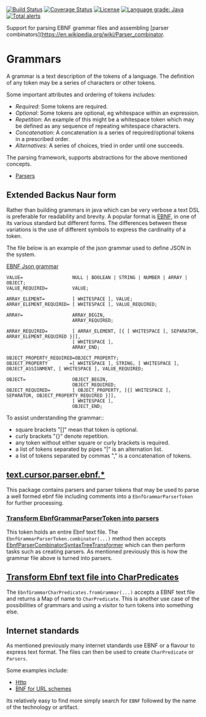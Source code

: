 [![Build Status](https://travis-ci.com/mP1/walkingkooka-text-cursor-parser-ebnf.svg?branch=master)](https://travis-ci.com/mP1/walkingkooka-text-cursor-parser-ebnf.svg?branch=master)
[![Coverage Status](https://coveralls.io/repos/github/mP1/walkingkooka-text-cursor-parser-ebnf/badge.svg?branch=master)](https://coveralls.io/github/mP1/walkingkooka-text-cursor-parser-ebnf?branch=master)
[![License](https://img.shields.io/badge/License-Apache%202.0-blue.svg)](https://opensource.org/licenses/Apache-2.0)
[![Language grade: Java](https://img.shields.io/lgtm/grade/java/g/mP1/walkingkooka-text-cursor-parser-ebnf.svg?logo=lgtm&logoWidth=18)](https://lgtm.com/projects/g/mP1/walkingkooka-text-cursor-parser-ebnf/context:java)
[![Total alerts](https://img.shields.io/lgtm/alerts/g/mP1/walkingkooka-text-cursor-parser-ebnf.svg?logo=lgtm&logoWidth=18)](https://lgtm.com/projects/g/mP1/walkingkooka-text-cursor-parser-ebnf/alerts/)



Support for parsing EBNF grammar files and assembling [parser combinators](https://en.wikipedia.org/wiki/Parser_combinator.

# Grammars
A grammar is a text description of the tokens of a language. The definition of any token may be a series of characters
or other tokens.

Some important attributes and ordering of tokens includes:
- *Required*: Some tokens are required.
- *Optional*: Some tokens are optional, eg whitespace within an expression.
- *Repetition*: An example of this might be a whitespace token which may be defined as any sequence of repeating
  whitespace characters.
- *Concatenation*: A concatenation is a series of required/optional tokens in a prescribed order. 
- *Alternatives*: A series of choices, tried in order until one succeeds.

The parsing framework, supports abstractions for the above mentioned concepts.

- [Parsers](https://github.com/mP1/walkingkooka-text-cursor-parser/blob/master/src/main/java/walkingkooka/text/cursor/parser/Parsers.java)



## Extended Backus Naur form
Rather than building grammars in java which can be very verbose a text DSL is preferable for readability and brevity.
A popular format is [EBNF](https://en.wikipedia.org/wiki/Extended_Backus%E2%80%93Naur_form), in one of its various
standard but different forms. The differences between these variations is the use of different symbols to express
the cardinality of a token.

The file below is an example of the json grammar used to define JSON in the system.

[EBNF Json grammar](https://github.com/mP1/walkingkooka-tree-json/blob/master/src/main/resources/walkingkooka/text/cursor/parser/json/json-parsers.grammar)
```ebnf
VALUE=                  NULL | BOOLEAN | STRING | NUMBER | ARRAY | OBJECT;
VALUE_REQUIRED=         VALUE;

ARRAY_ELEMENT=          [ WHITESPACE ], VALUE;
ARRAY_ELEMENT_REQUIRED= [ WHITESPACE ], VALUE_REQUIRED;

ARRAY=                  ARRAY_BEGIN,
                        ARRAY_REQUIRED;

ARRAY_REQUIRED=         [ ARRAY_ELEMENT, [{ [ WHITESPACE ], SEPARATOR, ARRAY_ELEMENT_REQUIRED }]],
                        [ WHITESPACE ],
                        ARRAY_END;

OBJECT_PROPERTY_REQUIRED=OBJECT_PROPERTY;
OBJECT_PROPERTY        =[ WHITESPACE ], STRING, [ WHITESPACE ], OBJECT_ASSIGNMENT, [ WHITESPACE ], VALUE_REQUIRED;

OBJECT=                 OBJECT_BEGIN,
                        OBJECT_REQUIRED;
OBJECT_REQUIRED=        [ OBJECT_PROPERTY, [{[ WHITESPACE ], SEPARATOR, OBJECT_PROPERTY_REQUIRED }]],
                        [ WHITESPACE ],
                        OBJECT_END;
```

To assist understanding the grammar::
- square brackets "[]" mean that token is optional.
- curly brackets "{}" denote repetition.
- any token without either square or curly brackets is required.
- a list of tokens separated by pipes "|" is an alternation list.
- a list of tokens separated by commas "," is a concatenation of tokens.



## [text.cursor.parser.ebnf.*](https://github.com/mP1/walkingkooka-text-cursor-parser-ebnf/tree/master/src/main/java/walkingkooka/text/cursor/parser/ebnf)
This package contains parsers and parser tokens that may be used to parse a well formed ebnf file including comments
into a `EbnfGrammarParserToken` for further processing.



### [Transform EbnfGrammarParserToken into parsers](https://github.com/mP1/walkingkooka-text-cursor-parser-ebnf/blob/master/src/main/java/walkingkooka/text/cursor/parser/ebnf/EbnfGrammarParserToken.java)
This token holds an entire Ebnf text file. The `EbnfGrammarParserToken.combinator(...)` method then accepts
[EbnfParserCombinatorSyntaxTreeTransformer](https://github.com/mP1/walkingkooka-text-cursor-parser-ebnf/blob/master/src/main/java/walkingkooka/text/cursor/parser/ebnf/combinator/EbnfParserCombinatorSyntaxTreeTransformer.java)
which can then perform tasks such as creating parsers. As mentioned previously this is how the grammar file above is
turned into parsers.



## [Transform Ebnf text file into CharPredicates](https://github.com/mP1/walkingkooka-text-cursor-parser-ebnf-charpredicate)
The `EbnfGrammarCharPredicates.fromGrammar(...)` accepts a EBNF text file and returns a Map of name to `CharPredicate`. This is
another use case of the possibilities of grammars and using a visitor to turn tokens into something else.



## Internet standards
As mentioned previously many internet standards use EBNF or a flavour to express text format. The files can then be
used to create `CharPredicate` or `Parsers`.

Some examples include:

- [Http](https://tools.ietf.org/html/rfc7230)
- [BNF for URL schemes](https://www.w3.org/Addressing/URL/5_BNF.html)

Its relatively easy to find more simply search for `EBNF` followed by the name of the technology or artifact.

